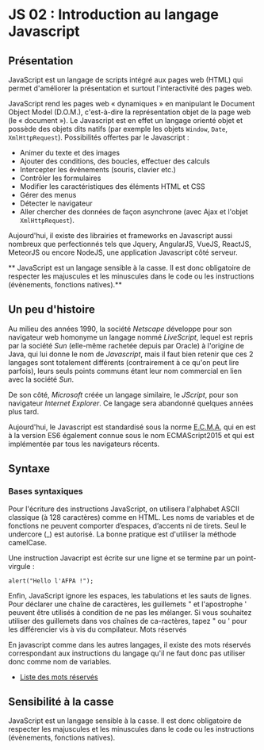 # JS 02 : Introduction au langage Javascript

## Présentation

JavaScript est un langage de scripts intégré aux pages web (HTML) qui permet d'améliorer la présentation et surtout l'interactivité des pages web.

JavaScript rend les pages web « dynamiques » en manipulant le Document Object Model (D.O.M.), c'est-à-dire la représentation objet de la page web (le « document »). Le Javascript est en effet un langage orienté objet et possède des objets dits natifs (par exemple les objets `Window`, `Date`, `XmlHttpRequest`). 
Possibilités offertes par le Javascript :

* Animer du texte et des images
* Ajouter des conditions, des boucles, effectuer des calculs
* Intercepter les événements (souris, clavier etc.)
* Contrôler les formulaires
* Modifier les caractéristiques des éléments HTML et CSS
* Gérer des menus
* Détecter le navigateur
* Aller chercher des données de façon asynchrone (avec Ajax et l'objet `XmlHttpRequest`). 

Aujourd'hui, il existe des librairies et frameworks en Javascript aussi nombreux que perfectionnés tels que Jquery, AngularJS, VueJS, ReactJS, MeteorJS ou encore NodeJS, une application Javascript côté serveur.

** JavaScript est un langage sensible à la casse. Il est donc obligatoire de respecter les majuscules et les minuscules dans le code ou les instructions (évènements, fonctions natives).**

## Un peu d'histoire

Au milieu des années 1990, la société _Netscape_ développe pour son navigateur web homonyme un langage nommé _LiveScript_, lequel est repris par la société _Sun_ (elle-même rachetée depuis par Oracle) à l'origine de Java, qui lui donne le nom de _Javascript_, mais il faut bien retenir que ces 2 langages sont totalement différents (contrairement à ce qu'on peut lire parfois), leurs seuls points communs étant leur nom commercial en lien avec la société _Sun_. 

De son côté, _Microsoft_ créée un langage similaire, le _JScript_, pour son navigateur _Internet Explorer_. Ce langage sera abandonné quelques années plus tard. 

Aujourd'hui, le Javascript est standardisé sous la norme <abbr title="European Computer Manufacturers Association">E.C.M.A.</abbr> qui en est à la version ES6 également connue sous le nom ECMAScript2015 et qui est implémentée par tous les navigateurs récents.    

## Syntaxe

### Bases syntaxiques

Pour l'écriture des instructions JavaScript, on utilisera l'alphabet ASCII classique (à 128 caractères) comme en HTML. 
Les noms de variables et de fonctions ne peuvent comporter d’espaces, d’accents ni de tirets. 
Seul le undercore (_) est autorisé.
La bonne pratique est d'utiliser la méthode camelCase.

Une instruction Javacript est écrite sur une ligne et se termine par un point-virgule : 

	alert("Hello l'AFPA !");

Enfin, JavaScript ignore les espaces, les tabulations et les sauts de lignes.
Pour déclarer une chaîne de caractères, les guillemets " et l'apostrophe ' peuvent être utilisés à condition de ne pas les mélanger. Si vous souhaitez utiliser des guillemets dans vos chaînes de ca-ractères, tapez \" ou \' pour les différencier vis à vis du compilateur.
Mots réservés

En javascript comme dans les autres langages, il existe des mots réservés correspondant aux instructions du langage qu'il ne faut donc pas utiliser donc comme nom de variables.  
<!-- TODO mis un lien ci-dessous-->
* [Liste des mots réservés](https://developer.mozilla.org/fr/docs/Web/JavaScript/Reference/Mots_r%C3%A9serv%C3%A9s)

## Sensibilité à la casse

JavaScript est un langage sensible à la casse. Il est donc obligatoire de respecter les majuscules et les minuscules dans le code ou les instructions (évènements, fonctions natives).



